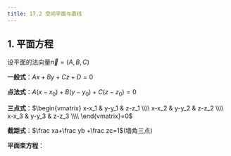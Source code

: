 ```yaml
---
title: 17.2 空间平面与直线
---
```


## 1. 平面方程

设平面的法向量$\vec n=(A,B,C)$

**一般式**：$Ax+By+Cz+D=0$

**点法式**：$A(x-x_0)+B(y-y_0)+C(z-z_0)=0$

**三点式**：$\begin{vmatrix}
    x-x_1 & y-y_1 & z-z_1 \\\\
    x-x_2 & y-y_2 & z-z_2 \\\\
    x-x_3 & y-y_3 & z-z_3 \\\\
\end{vmatrix}=0$

**截距式**：$\frac xa+\frac yb +\frac zc=1$(墙角三点)

**平面束方程**：
















